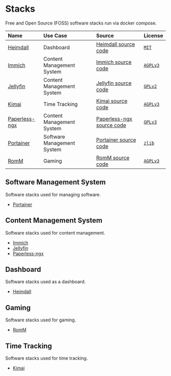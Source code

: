 # Stacks

Free and Open Source (FOSS) software stacks run via docker compose.

| Name | Use Case | Source | License |
| :--- | :--- | :--- | :--- |
| [Heimdall][heimdall_homepage] | Dashboard | [Heimdall source code][heimdall_source_code] | [`MIT`][mit_license] |
| [Immich][immich_homepage] | Content Management System | [Immich source code][immich_source_code] | [`AGPLv3`][agplv3] |
| [Jellyfin][jellyfin_homepage] | Content Management System | [Jellyfin source code][jellyfin_source_code] | [`GPLv2`][gplv2] |
| [Kimai][kimai_homepage] | Time Tracking | [Kimai source code][kimai_source_code] | [`AGPLv3`][agplv3] |
| [Paperless-ngx][paperless_ngx_homepage] | Content Management System | [Paperless-ngx source code][paperless_ngx_source_code] | [`GPLv3`][gplv3] |
| [Portainer][portainer_homepage] | Software Management System | [Portainer source code][portainer_source_code] | [`zlib`][zlib] |
| [RomM][romm_homepage] | Gaming | [RomM source code][romm_source_code] | [`AGPLv3`][agplv3] |


## Software Management System

Software stacks used for managing software.

- [Portainer][portainer_stack]


## Content Management System

Software stacks used for content management.

- [Immich][immich_stack]
- [Jellyfin][jellyfin_stack]
- [Paperless-ngx][paperless_ngx_stack]


## Dashboard

Software stacks used as a dashboard.

- [Heimdall][heimdall_stack]


## Gaming

Software stacks used for gaming.

- [RomM][romm_stack]


## Time Tracking

Software stacks used for time tracking.

- [Kimai][kimai_stack]



[agplv3]: <https://choosealicense.com/licenses/agpl-3.0/> "GNU AGPL v3.0"
[gplv2]: <https://choosealicense.com/licenses/gpl-2.0/> "GNU GPL v2.0"
[gplv3]: <https://choosealicense.com/licenses/gpl-3.0/> "GNU GPL v3.0"
[heimdall_homepage]: <https://heimdall.site/> "heimdall homepage"
[heimdall_source_code]: <https://github.com/linuxserver/Heimdall> "heimdall source code"
[heimdall_stack]: <./heimdall> "heimdall stack"
[immich_homepage]: <https://immich.app/> "immich homepage"
[immich_source_code]: <https://github.com/immich-app/immich/> "immich source code"
[immich_stack]: <./immich> "immich stack"
[jellyfin_homepage]: <https://jellyfin.org/> "jellyfin homepage"
[jellyfin_source_code]: <https://github.com/jellyfin/jellyfin> "jellyfin source code"
[jellyfin_stack]: <./jellyfin> "jellyfin stack"
[kimai_homepage]: <https://www.kimai.org/> "kimai homepage"
[kimai_source_code]: <https://github.com/kimai/kimai> "kimai source code"
[kimai_stack]: <./kimai> "kimai stack"
[paperless_ngx_homepage]: <https://docs.paperless-ngx.com/> "paperless-ngx homepage"
[paperless_ngx_source_code]: <https://github.com/paperless-ngx/paperless-ngx> "paperless-ngx source code"
[paperless_ngx_stack]: <./paperless-ngx> "paperless-ngx stack"
[portainer_homepage]: <https://www.portainer.io/> "portainer homepage"
[portainer_source_code]: <https://github.com/portainer/portainer> "portainer source code"
[portainer_stack]: <./portainer> "portainer stack"
[mit_license]: <https://choosealicense.com/licenses/mit/> "MIT License"
[romm_homepage]: <https://romm.app/> "romm homepage"
[romm_source_code]: <https://github.com/rommapp/romm> "romm source code"
[romm_stack]: <./romm> "romm stack"
[zlib]: <https://choosealicense.com/licenses/zlib/> "Zlib License"
